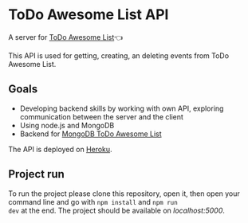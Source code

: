 # ToDo Awesome List API
A server for <a href="https://github.com/ukasz1/ToDo-Awesome-List">ToDo Awesome List</a>👈

This API is used for getting, creating, an deleting events from ToDo Awesome List.

## Goals
- Developing backend skills by working with own API, exploring communication between the server and the client
- Using node.js and MongoDB
- Backend for <a href="https://github.com/ukasz1/ToDo-Awesome-List">MongoDB ToDo Awesome List</a>

The API is deployed on <a href="https://mitkowski-todo-awesome-list.herokuapp.com/">Heroku</a>.

## Project run
To run the project please clone this repository, open it, then open your command line and go with <code>npm install</code> and <code>npm run dev</code> at the end. The project should be available on <i>localhost:5000</i>.
